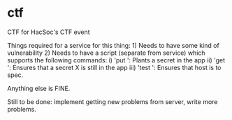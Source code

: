 ctf
===

CTF for HacSoc's CTF event

Things required for a service for this thing:
    1)  Needs to have some kind of vulnerability
    2)  Needs to have a script (separate from service) which supports the following commands:
        i)      'put <host> <secret>':  Plants a secret in the app
        ii)     'get <host> <secret>':  Ensures that a secret X is still in the app
        iii)    'test <host>':  Ensures that host is to spec.

Anything else is FINE.

Still to be done:  implement getting new problems from server, write more problems.
